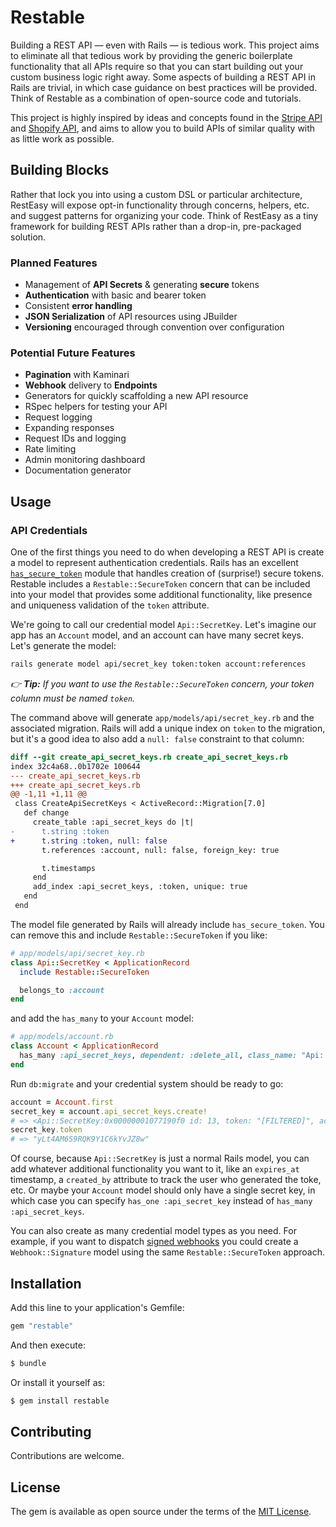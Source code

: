 # Restable

Building a REST API — even with Rails — is tedious work. This project aims to eliminate all that tedious work by providing the generic boilerplate functionality that all APIs require so that you can start building out your custom business logic right away. Some aspects of building a REST API in Rails are trivial, in which case guidance on best practices will be provided. Think of Restable as a combination of open-source code and tutorials.

This project is highly inspired by ideas and concepts found in the [Stripe API](https://stripe.com/docs/api) and [Shopify API](https://shopify.dev/docs/api/admin-rest), and aims to allow you to build APIs of similar quality with as little work as possible.

## Building Blocks

Rather that lock you into using a custom DSL or particular architecture, RestEasy will expose opt-in functionality through concerns, helpers, etc. and suggest patterns for organizing your code. Think of RestEasy as a tiny framework for building REST APIs rather than a drop-in, pre-packaged solution.

### Planned Features

- Management of **API Secrets** & generating **secure** tokens
- **Authentication** with basic and bearer token
- Consistent **error handling**
- **JSON Serialization** of API resources using JBuilder
- **Versioning** encouraged through convention over configuration

### Potential Future Features

- **Pagination** with Kaminari
- **Webhook** delivery to **Endpoints**
- Generators for quickly scaffolding a new API resource
- RSpec helpers for testing your API
- Request logging
- Expanding responses
- Request IDs and logging
- Rate limiting
- Admin monitoring dashboard
- Documentation generator

## Usage

### API Credentials

One of the first things you need to do when developing a REST API is create a model to represent authentication credentials. Rails has an excellent [`has_secure_token`](https://api.rubyonrails.org/classes/ActiveRecord/SecureToken/ClassMethods.html#method-i-has_secure_token) module that handles creation of (surprise!) secure tokens. Restable includes a `Restable::SecureToken` concern that can be included into your model that provides some additional functionality, like presence and uniqueness validation of the `token` attribute.

We're going to call our credential model `Api::SecretKey`. Let's imagine our app has an `Account` model, and an account can have many secret keys. Let's generate the model:

```bash
rails generate model api/secret_key token:token account:references
```

_👉 **Tip:** If you want to use the `Restable::SecureToken` concern, your token column must be named `token`._

The command above will generate `app/models/api/secret_key.rb` and the associated migration. Rails will add a unique index on `token` to the migration, but it's a good idea to also add a `null: false` constraint to that column:

```diff
diff --git create_api_secret_keys.rb create_api_secret_keys.rb
index 32c4a68..0b1702e 100644
--- create_api_secret_keys.rb
+++ create_api_secret_keys.rb
@@ -1,11 +1,11 @@
 class CreateApiSecretKeys < ActiveRecord::Migration[7.0]
   def change
     create_table :api_secret_keys do |t|
-      t.string :token
+      t.string :token, null: false
       t.references :account, null: false, foreign_key: true

       t.timestamps
     end
     add_index :api_secret_keys, :token, unique: true
   end
 end
```

The model file generated by Rails will already include `has_secure_token`. You can remove this and include `Restable::SecureToken` if you like:

```ruby
# app/models/api/secret_key.rb
class Api::SecretKey < ApplicationRecord
  include Restable::SecureToken

  belongs_to :account
end
```

and add the `has_many` to your `Account` model:

```ruby
# app/models/account.rb
class Account < ApplicationRecord
  has_many :api_secret_keys, dependent: :delete_all, class_name: "Api::SecretKey"
end
```

Run `db:migrate` and your credential system should be ready to go:

```ruby
account = Account.first
secret_key = account.api_secret_keys.create!
# => <Api::SecretKey:0x00000001077190f0 id: 13, token: "[FILTERED]", account_id: 2, created_at: Fri, 14 Jul 2023 16:44:52.462608000 UTC +00:00, updated_at: Fri, 14 Jul 2023 16:44:52.462608000 UTC +00:00>
secret_key.token
# => "yLt4AM6S9RQK9Y1C6kYvJZ8w"
```

Of course, because `Api::SecretKey` is just a normal Rails model, you can add whatever additional functionality you want to it, like an `expires_at` timestamp, a `created_by` attribute to track the user who generated the toke, etc. Or maybe your `Account` model should only have a single secret key, in which case you can specify `has_one :api_secret_key` instead of `has_many :api_secret_keys`.

You can also create as many credential model types as you need. For example, if you want to dispatch [signed webhooks](https://stripe.com/docs/webhooks/signatures) you could create a `Webhook::Signature` model using the same `Restable::SecureToken` approach.

## Installation

Add this line to your application's Gemfile:

```ruby
gem "restable"
```

And then execute:
```bash
$ bundle
```

Or install it yourself as:
```bash
$ gem install restable
```

## Contributing

Contributions are welcome.

## License

The gem is available as open source under the terms of the [MIT License](https://opensource.org/licenses/MIT).
